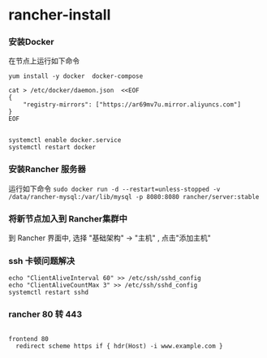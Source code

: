 # rancher-install

### 安装Docker

在节点上运行如下命令 
```
yum install -y docker  docker-compose 

cat > /etc/docker/daemon.json  <<EOF
{
    "registry-mirrors": ["https://ar69mv7u.mirror.aliyuncs.com"]
}
EOF


systemctl enable docker.service
systemctl restart docker
```


### 安装Rancher 服务器

运行如下命令
`sudo docker run -d --restart=unless-stopped -v /data/rancher-mysql:/var/lib/mysql -p 8080:8080 rancher/server:stable`

### 将新节点加入到 Rancher集群中

到 Rancher 界面中, 选择 "基础架构" -> "主机" , 点击"添加主机" 


### ssh 卡顿问题解决

```
echo "ClientAliveInterval 60" >> /etc/ssh/sshd_config
echo "ClientAliveCountMax 3" >> /etc/ssh/sshd_config 
systemctl restart sshd
```


### rancher 80 转 443 
``` 

frontend 80
  redirect scheme https if { hdr(Host) -i www.example.com }
``` 
